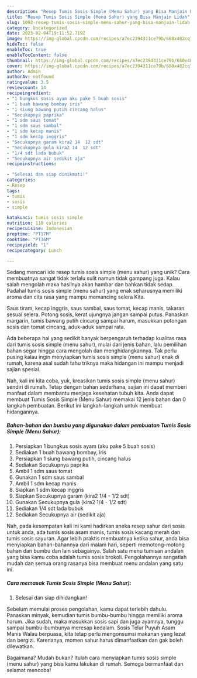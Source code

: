 ```yaml
---
description: "Resep Tumis Sosis Simple (Menu Sahur) yang Bisa Manjain Lidah"
title: "Resep Tumis Sosis Simple (Menu Sahur) yang Bisa Manjain Lidah"
slug: 1092-resep-tumis-sosis-simple-menu-sahur-yang-bisa-manjain-lidah
category: Uncategorized
date: 2023-02-04T19:11:52.719Z
image: https://img-global.cpcdn.com/recipes/a7ec2394311ce79b/680x482cq70/tumis-sosis-simple-menu-sahur-foto-resep-utama.jpg
hideToc: false
enableToc: true
enableTocContent: false
thumbnail: https://img-global.cpcdn.com/recipes/a7ec2394311ce79b/680x482cq70/tumis-sosis-simple-menu-sahur-foto-resep-utama.jpg
cover: https://img-global.cpcdn.com/recipes/a7ec2394311ce79b/680x482cq70/tumis-sosis-simple-menu-sahur-foto-resep-utama.jpg
author: Admin
authorAv: notfound
ratingvalue: 3.5
reviewcount: 14
recipeingredient:
- "1 bungkus sosis ayam aku pake 5 buah sosis"
- "1 buah bawang bombay iris"
- "1 siung bawang putih cincang halus"
- "Secukupnya paprika"
- "1 sdm saus tomat"
- "1 sdm saus sambal"
- "1 sdm kecap manis"
- "1 sdm kecap inggris"
- "Secukupnya garam kira2 14  12 sdt"
- "Secukupnya gula kira2 14  12 sdt"
- "1/4 sdt lada bubuk"
- "Secukupnya air sedikit aja"
recipeinstructions:

- "Selesai dan siap dinikmati!"
categories:
- Resep
tags:
- tumis
- sosis
- simple

katakunci: tumis sosis simple 
nutrition: 110 calories
recipecuisine: Indonesian
preptime: "PT17M"
cooktime: "PT36M"
recipeyield: "1"
recipecategory: Lunch

---
```





Sedang mencari ide resep tumis sosis simple (menu sahur) yang unik? Cara membuatnya sangat tidak terlalu sulit namun tidak gampang juga. Kalau salah mengolah maka hasilnya akan hambar dan bahkan tidak sedap. Padahal tumis sosis simple (menu sahur) yang enak seharusnya memiliki aroma dan cita rasa yang mampu memancing selera Kita.





Saus tiram, kecap inggris, saus sambal, saus tomat, kecap manis, takaran sesuai selera. Potong sosis, kerat ujungnya jangan sampai putus. Panaskan margarin, tumis bawang putih cincang sampai harum, masukkan potongan sosis dan tomat cincang, aduk-aduk sampai rata.

Ada beberapa hal yang sedikit banyak berpengaruh terhadap kualitas rasa dari tumis sosis simple (menu sahur), mulai dari jenis bahan, lalu pemilihan bahan segar hingga cara mengolah dan menghidangkannya. Tak perlu pusing kalau ingin menyiapkan tumis sosis simple (menu sahur) enak di rumah, karena asal sudah tahu triknya maka hidangan ini mampu menjadi sajian spesial.






Nah, kali ini kita coba, yuk, kreasikan tumis sosis simple (menu sahur) sendiri di rumah. Tetap dengan bahan sederhana, sajian ini dapat memberi manfaat dalam membantu menjaga kesehatan tubuh kita. Anda dapat membuat Tumis Sosis Simple (Menu Sahur) memakai 12 jenis bahan dan 0 langkah pembuatan. Berikut ini langkah-langkah untuk membuat hidangannya.

<!--inarticleads1-->

##### Bahan-bahan dan bumbu yang digunakan dalam pembuatan Tumis Sosis Simple (Menu Sahur):

1. Persiapkan 1 bungkus sosis ayam (aku pake 5 buah sosis)
1. Sediakan 1 buah bawang bombay, iris
1. Persiapkan 1 siung bawang putih, cincang halus
1. Sediakan Secukupnya paprika
1. Ambil 1 sdm saus tomat
1. Gunakan 1 sdm saus sambal
1. Ambil 1 sdm kecap manis
1. Siapkan 1 sdm kecap inggris
1. Siapkan Secukupnya garam (kira2 1/4 - 1/2 sdt)
1. Gunakan Secukupnya gula (kira2 1/4 - 1/2 sdt)
1. Sediakan 1/4 sdt lada bubuk
1. Sediakan Secukupnya air (sedikit aja)


Nah, pada kesempatan kali ini kami hadirkan aneka resep sahur dari sosis untuk anda, ada tumis sosis asam manis, tumis sosis kacang merah dan tumis sosis sayuran. Agar lebih praktis membuatnya ketika sahur, anda bisa menyiapkan bahan-bahannya dari malam hari, seperti memotong-motong bahan dan bumbu dan lain sebagainya. Salah satu menu tumisan andalan yang bisa kamu coba adalah tumis sosis brokoli. Pengolahannya sangatlah mudah dan semua orang rasanya bisa membuat menu andalan yang satu ini. 

<!--inarticleads2-->

##### Cara memasak Tumis Sosis Simple (Menu Sahur):


1. Selesai dan siap dihidangkan!

Sebelum memulai proses pengolahan, kamu dapat terlebih dahulu. Panaskan minyak, kemudian tumis bumbu-bumbu hingga memiliki aroma harum. Jika sudah, maka masukkan sosis sapi dan juga ayamnya, tunggu sampai bumbu-bumbunya meresap kedalam. Sosis Telur Puyuh Asam Manis Walau berpuasa, kita tetap perlu mengonsumsi makanan yang lezat dan bergizi. Karenanya, momen sahur harus dimanfaatkan dan gak boleh dilewatkan. 

Bagaimana? Mudah bukan? Itulah cara menyiapkan tumis sosis simple (menu sahur) yang bisa kamu lakukan di rumah. Semoga bermanfaat dan selamat mencoba!
